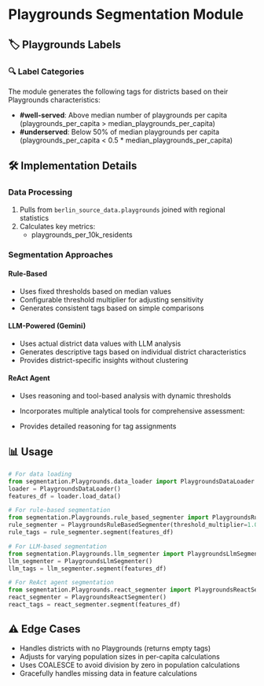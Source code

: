 # Playgrounds Segmentation Module

## 🏷️ Playgrounds Labels
### 🔍 Label Categories
The module generates the following tags for districts based on their Playgrounds characteristics:

- **#well-served**: Above median number of playgrounds per capita (playgrounds_per_capita > median_playgrounds_per_capita)
- **#underserved**: Below 50% of median playgrounds per capita (playgrounds_per_capita < 0.5 * median_playgrounds_per_capita)

## 🛠 Implementation Details
### Data Processing
1. Pulls from `berlin_source_data.playgrounds` joined with regional statistics
2. Calculates key metrics:
      - playgrounds_per_10k_residents

### Segmentation Approaches
#### Rule-Based
- Uses fixed thresholds based on median values
- Configurable threshold multiplier for adjusting sensitivity
- Generates consistent tags based on simple comparisons

#### LLM-Powered (Gemini)
- Uses actual district data values with LLM analysis
- Generates descriptive tags based on individual district characteristics
- Provides district-specific insights without clustering

#### ReAct Agent
- Uses reasoning and tool-based analysis with dynamic thresholds
- Incorporates multiple analytical tools for comprehensive assessment:
  
- Provides detailed reasoning for tag assignments

## 📊 Usage
```python
# For data loading
from segmentation.Playgrounds.data_loader import PlaygroundsDataLoader
loader = PlaygroundsDataLoader()
features_df = loader.load_data()

# For rule-based segmentation
from segmentation.Playgrounds.rule_based_segmenter import PlaygroundsRuleBasedSegmenter
rule_segmenter = PlaygroundsRuleBasedSegmenter(threshold_multiplier=1.0)  # Adjust sensitivity
rule_tags = rule_segmenter.segment(features_df)

# For LLM-based segmentation
from segmentation.Playgrounds.llm_segmenter import PlaygroundsLlmSegmenter
llm_segmenter = PlaygroundsLlmSegmenter()
llm_tags = llm_segmenter.segment(features_df)

# For ReAct agent segmentation
from segmentation.Playgrounds.react_segmenter import PlaygroundsReactSegmenter
react_segmenter = PlaygroundsReactSegmenter()
react_tags = react_segmenter.segment(features_df)
```

## ⚠️ Edge Cases
- Handles districts with no Playgrounds (returns empty tags)
- Adjusts for varying population sizes in per-capita calculations
- Uses COALESCE to avoid division by zero in population calculations
- Gracefully handles missing data in feature calculations
